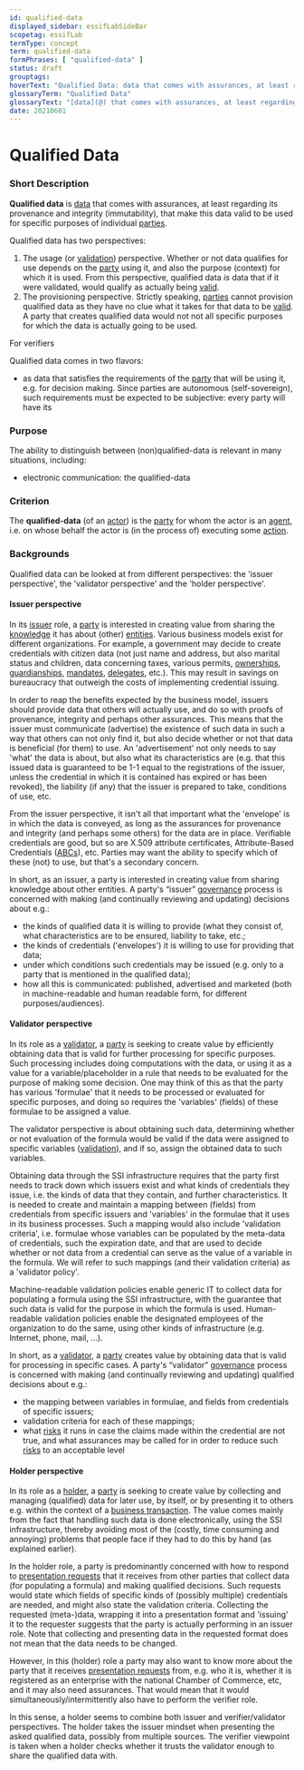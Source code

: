 ```yaml
---
id: qualified-data
displayed_sidebar: essifLabSideBar
scopetag: essifLab
termType: concept
term: qualified-data
formPhrases: [ "qualified-data" ]
status: draft
grouptags:
hoverText: "Qualified Data: data that comes with assurances, at least regarding its provenance and integrity (immutability), that make this data valid to be used for specific purposes of individual Parties."
glossaryTerm: "Qualified Data"
glossaryText: "[data](@) that comes with assurances, at least regarding its provenance and integrity (immutability), that make this data valid to be used for specific purposes of individual [parties](@)."
date: 20210601
---
```


# Qualified Data

### Short Description

**Qualified data** is [data](@) that comes with assurances, at least regarding its provenance and integrity (immutability), that make this data valid to be used for specific purposes of individual [parties](@).

Qualified data has two perspectives:
1. The usage (or [validation](validate@)) perspective. Whether or not data qualifies for use depends on the [party](@) using it, and also the purpose (context) for which it is used. From this perspective, qualified data *is* data that if it were validated, would qualify as actually being [valid](validate@).
2. The provisioning perspective. Strictly speaking, [parties](@) cannot provision qualified data as they have no clue what it takes for that data to be [valid](validate@). A party that creates qualified data would not not all specific purposes for which the data is actually going to be used.

For verifiers

Qualified data comes in two flavors:
- as data that satisfies the requirements of the [party](@) that will be using it, e.g. for decision making. Since parties are autonomous (self-sovereign), such requirements must be expected to be subjective: every party will have its

### Purpose

The ability to distinguish between (non)qualified-data is relevant in many situations, including:
- electronic communication: the qualified-data

### Criterion

The **qualified-data** (of an [actor](@)) is the [party](@) for whom the actor is an [agent](@), i.e. on whose behalf the actor is (in the process of) executing some [action](@).


### Backgrounds

Qualified data can be looked at from different perspectives: the 'issuer perspective', the 'validator perspective' and the 'holder perspective'.

#### Issuer perspective

In its [issuer](@) role, a [party](@) is interested in creating value from sharing the [knowledge](@) it has about (other) [entities](@). Various business models exist for different organizations. For example, a government may decide to create credentials with citizen data (not just name and address, but also marital status and children, data concerning taxes, various permits, [ownerships](@), [guardianships](guardianship-arrangement@), [mandates](@), [delegates](@), etc.). This may result in savings on bureaucracy that outweigh the costs of implementing credential issuing.

In order to reap the benefits expected by the business model, issuers should provide data that others will actually use, and do so with proofs of provenance, integrity and perhaps other assurances. This means that the issuer must communicate (advertise) the existence of such data in such a way that others can not only find it, but also decide whether or not that data is beneficial (for them) to use. An 'advertisement' not only needs to say 'what' the data is about, but also what its characteristics are (e.g. that this issued data is guaranteed to be 1-1 equal to the registrations of the issuer, unless the credential in which it is contained has expired or has been revoked), the liability (if any) that the issuer is prepared to take, conditions of use, etc.

From the issuer perspective, it isn't all that important what the 'envelope' is in which the data is conveyed, as long as the assurances for provenance and integrity (and perhaps some others) for the data are in place. Verifiable credentials are good, but so are X.509 attribute certificates, Attribute-Based Credentials ([ABCs](https://www.springer.com/gp/book/9783319144382)), etc. Parties may want the ability to specify which of these (not) to use, but that's a secondary concern.

In short, as an issuer, a party is interested in creating value from sharing knowledge about other entities. A party's “issuer” [governance](@) process is concerned with making (and continually reviewing and updating) decisions about e.g.:
- the kinds of qualified data it is willing to provide (what they consist of, what characteristics are to be ensured, liability to take, etc.;
- the kinds of credentials ('envelopes') it is willing to use for providing that data;
- under which conditions such credentials may be issued (e.g. only to a party that is mentioned in the qualified data);
- how all this is communicated: published, advertised and marketed (both in machine-readable and human readable form, for different purposes/audiences).

#### Validator perspective

In its role as a [validator](@), a [party](@) is seeking to create value by efficiently obtaining data that is valid for further processing for specific purposes. Such processing includes doing computations with the data, or using it as a value for a variable/placeholder in a rule that needs to be evaluated for the purpose of making some decision. One may think of this as that the party has various 'formulae' that it needs to be processed or evaluated for specific purposes, and doing so requires the 'variables' (fields) of these formulae to be assigned a value.

The validator perspective is about obtaining such data, determining whether or not evaluation of the formula would be valid if the data were assigned to specific variables ([validation](validate@)), and if so, assign the obtained data to such variables.

Obtaining data through the SSI infrastructure requires that the party first needs to track down which issuers exist and what kinds of credentials they issue, i.e. the kinds of data that they contain, and further characteristics. It is needed to create and maintain a mapping between (fields) from credentials from specific issuers and 'variables' in the formulae that it uses in its business processes. Such a mapping would also include 'validation criteria', i.e. formulae whose variables can be populated by the meta-data of credentials, such the expiration date, and that are used to decide whether or not data from a credential can serve as the value of a variable in the formula. We will refer to such mappings (and their validation criteria) as a 'validator policy'.

Machine-readable validation policies enable generic IT to collect data for populating a formula using the SSI infrastructure, with the guarantee that such data is valid for the purpose in which the formula is used. Human-readable validation policies enable the designated employees of the organization to do the same, using other kinds of infrastructure (e.g. Internet, phone, mail, …).

In short, as a [validator](@), a [party](@) creates value by obtaining data that is valid for processing in specific cases. A party's “validator” [governance](@) process is concerned with making (and continually reviewing and updating) qualified decisions about e.g.:
- the mapping between variables in formulae, and fields from credentials of specific issuers;
- validation criteria for each of these mappings;
- what [risks](@) it runs in case the claims made within the credential are not true, and what assurances may be called for in order to reduce such [risks](@) to an acceptable level

#### Holder perspective

In its role as a [holder](@), a [party](@) is seeking to create value by collecting and managing (qualified) data for later use, by itself, or by presenting it to others e.g. within the context of a [business transaction](transaction@). The value comes mainly from the fact that handling such data is done electronically, using the SSI infrastructure, thereby avoiding most of the (costly, time consuming and annoying) problems that people face if they had to do this by hand (as explained earlier).

In the holder role, a party is predominantly concerned with how to respond to [presentation requests](presentation-request@) that it receives from other parties that collect data (for populating a formula) and making qualified decisions. Such requests would state which fields of specific kinds of (possibly multiple) credentials are needed, and might also state the validation criteria. Collecting the requested (meta-)data, wrapping it into a presentation format and 'issuing' it to the requester suggests that the party is actually performing in an issuer role. Note that collecting and presenting data in the requested format does not mean that the data needs to be changed.

However, in this (holder) role a party may also want to know more about the party that it receives [presentation requests](presentation-request@) from, e.g. who it is, whether it is registered as an enterprise with the national Chamber of Commerce, etc, and it may also need assurances. That would mean that it would simultaneously/intermittently also have to perform the verifier role.

In this sense, a holder seems to combine both issuer and verifier/validator perspectives. The holder takes the issuer mindset when presenting the asked qualified data, possibly from multiple sources. The verifier viewpoint is taken when a holder checks whether it trusts the validator enough to share the qualified data with.
